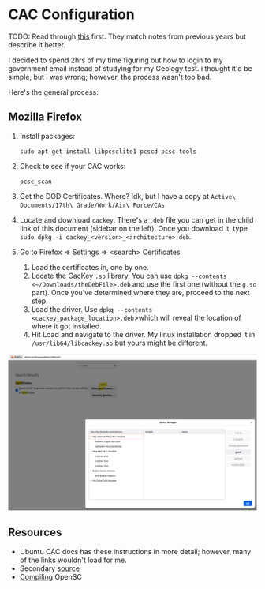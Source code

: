 # CAC Configuration

TODO: Read through [this](https://github.com/M-Pepper/linux-cac-walkthrough) first. They match notes from previous years but describe it better.

I decided to spend 2hrs of my time figuring out how to login to my government email instead of studying for my Geology test. i thought it'd be simple, but I was wrong; however, the process wasn't too bad.

Here's the general process:

## Mozilla Firefox

1.  Install packages:

    ```
    sudo apt-get install libpcsclite1 pcscd pcsc-tools
    ```
2.  Check to see if your CAC works:

    ```
    pcsc_scan
    ```
3. Get the DOD Certificates. Where? Idk, but I have a copy at `Active\ Documents/17th\ Grade/Work/Air\ Force/CAs`
4. Locate and download `cackey`. There's a `.deb` file you can get in the child link of this document (sidebar on the left). Once you download it, type `sudo dpkg -i cackey_<version>_<architecture>.deb`_._
5. Go to Firefox => Settings => \<search> Certificates
   1. Load the certificates in, one by one.
   2. Locate the CacKey `.so` library. You can use `dpkg --contents <~/Downloads/theDebFile>.deb` and use the first one (without the `g.so` part). Once you've determined where they are, proceed to the next step.
   3. Load the driver. Use `dpkg --contents <cackey_package_location>.deb`>which will reveal the location of where it got installed.
   4. Hit Load and navigate to the driver. My linux installation dropped it in `/usr/lib64/libcackey.so` but yours might be different.

![Loading Certificates into Firefox](<../../../../../.gitbook/assets/Screenshot from 2022-02-28 13-41-52.png>)

## Resources

* Ubuntu CAC docs has these instructions in more detail; however, many of the links wouldn't load for me.
* Secondary [source](https://github.com/M-Pepper/linux-cac-walkthrough)
* [Compiling](https://github.com/OpenSC/OpenSC/wiki/Compiling-and-Installing-on-Unix-flavors) OpenSC
